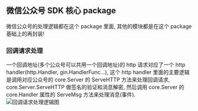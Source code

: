 ## 微信公众号 SDK 核心 package
微信公众号的处理逻辑都在这个 package 里面, 其他的模块都是在这个 package 基础上的再封装!

### 回调请求处理
一个回调地址(多个公众号可以共用一个回调地址)的 http 请求对应了一个 http handler(http.Handler, gin.HandlerFunc…), 
这个 http handler 里面的主要逻辑是调用对应公众号的 core.Server 的 ServeHTTP 方法来处理回调请求, 
core.Server.ServeHTTP 做签名的验证和消息解密, 然后调用 core.Server 的 core.Handler 属性的 ServeMsg 方法来处理消息(事件).  
![回调请求处理逻辑图](https://github.com/shiguanghuxian/wechat/blob/v2/mp/core/callback20160118.png)
